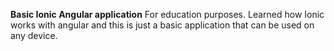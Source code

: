 **Basic Ionic Angular application**
For education purposes. Learned how Ionic works with angular and this is just a basic application that can be used on any device.
